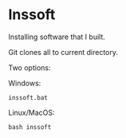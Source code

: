 # Inssoft

Installing software that I built.

Git clones all to current directory.

Two options:

Windows:

```
inssoft.bat
```

Linux/MacOS:

```
bash inssoft
```
